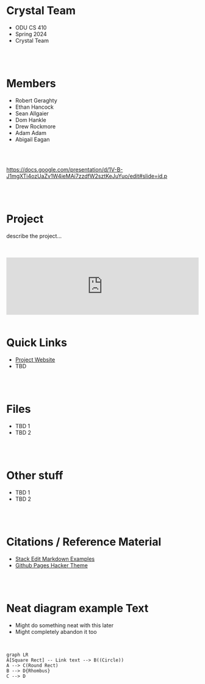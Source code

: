# Crystal Team
- ODU CS 410
- Spring 2024
- Crystal Team

<br>
<br>

# Members
- Robert Geraghty
- Ethan Hancock
- Sean Allgaier
- Dom Hankle
- Drew Rockmore
- Adam Adam
- Abigail Eagan


<br>
<br>

https://docs.google.com/presentation/d/1V-B-J1mgXTi4ozUaZv1W4ieMAi7zzdfW2sztKeJuYuo/edit#slide=id.p

<br>
<br>


# Project
describe the project...

<br>
<br>

<iframe
src="https://docs.google.com/presentation/d/e/2PACX-1vSaeoCPtZjtZ9KiRrefxHxsNMJFQV60elhntqqDzTHL3oQ_2MmSTsSll9bGQTXRbAE26xRX7lCCEf06/embed?start=true&loop=true&delayms=3000"
frameborder="0"
width="100%"
allowfullscreen="true"
mozallowfullscreen="true"
webkitallowfullscreen="true">
</iframe>

<br>
<br>

# Quick Links
- [Project Website](https://rgera002.github.io/Spring-2024-Crystal-Team-CS410/)
- TBD

<br>
<br>

# Files
- TBD 1
- TBD 2

<br>
<br>

# Other stuff
- TBD 1
- TBD 2

<br>
<br>

# Citations / Reference Material
- [Stack Edit Markdown Examples](https://stackedit.io/app#)
- [Github Pages Hacker Theme](https://pages-themes.github.io/hacker/)

<br>
<br>

# Neat diagram example Text
- Might do something neat with this later
- Might completely abandon it too

<br>

```mermaid
graph LR
A[Square Rect] -- Link text --> B((Circle))
A --> C(Round Rect)
B --> D{Rhombus}
C --> D

